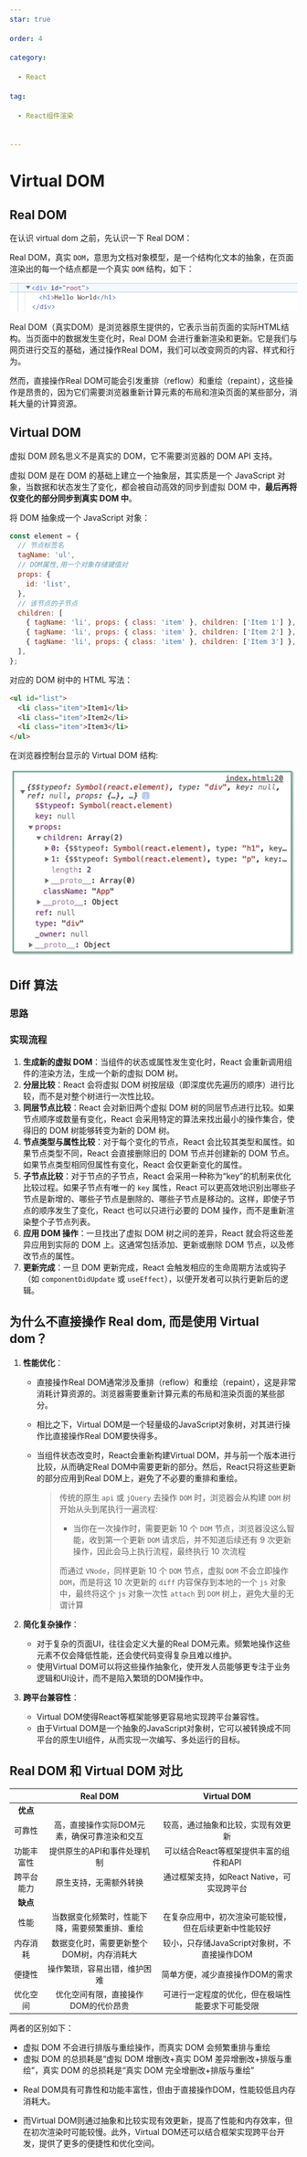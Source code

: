 ```yaml
---
star: true

order: 4

category:

  - React

tag:

  - React组件渲染


---
```




# **Virtual DOM**



## **Real DOM**

在认识 virtual dom 之前，先认识一下 Real DOM：

Real DOM，真实 `DOM`，意思为文档对象模型，是一个结构化文本的抽象，在页面渲染出的每一个结点都是一个真实 `DOM` 结构，如下：

![img](../../images/fc7ba8d0-d302-11eb-85f6-6fac77c0c9b3.png)

Real DOM（真实DOM）是浏览器原生提供的，它表示当前页面的实际HTML结构。当页面中的数据发生变化时，Real DOM 会进行重新渲染和更新。它是我们与网页进行交互的基础，通过操作Real DOM，我们可以改变网页的内容、样式和行为。

然而，直接操作Real DOM可能会引发重排（reflow）和重绘（repaint），这些操作是昂贵的，因为它们需要浏览器重新计算元素的布局和渲染页面的某些部分，消耗大量的计算资源。



## **Virtual DOM**

虚拟 DOM 顾名思义不是真实的 DOM，它不需要浏览器的 DOM API 支持。

虚拟 DOM 是在 DOM 的基础上建立一个抽象层，其实质是一个 JavaScript 对象，当数据和状态发生了变化，都会被自动高效的同步到虚拟 DOM 中，**最后再将仅变化的部分同步到真实 DOM 中**。

将 DOM 抽象成一个 JavaScript 对象：

```js
const element = {
  // 节点标签名
  tagName: 'ul',
  // DOM属性,用一个对象存储键值对
  props: {
    id: 'list',
  },
  // 该节点的子节点
  children: [
    { tagName: 'li', props: { class: 'item' }, children: ['Item 1'] },
    { tagName: 'li', props: { class: 'item' }, children: ['Item 2'] },
    { tagName: 'li', props: { class: 'item' }, children: ['Item 3'] },
  ],
};
```

对应的 DOM 树中的 HTML 写法：

```html
<ul id="list">
  <li class="item">Item1</li>
  <li class="item">Item2</li>
  <li class="item">Item3</li>
</ul>
```

在浏览器控制台显示的 Virtual DOM 结构:

![image-20240410143428873](../../images/image-20240410143428873.png)





##  **Diff 算法**

### **思路**



### 实现流程

1. **生成新的虚拟 DOM**：当组件的状态或属性发生变化时，React 会重新调用组件的渲染方法，生成一个新的虚拟 DOM 树。
2. **分层比较**：React 会将虚拟 DOM 树按层级（即深度优先遍历的顺序）进行比较，而不是对整个树进行一次性比较。
3. **同层节点比较**：React 会对新旧两个虚拟 DOM 树的同层节点进行比较。如果节点顺序或数量有变化，React 会采用特定的算法来找出最小的操作集合，使得旧的 DOM 树能够转变为新的 DOM 树。
4. **节点类型与属性比较**：对于每个变化的节点，React 会比较其类型和属性。如果节点类型不同，React 会直接删除旧的 DOM 节点并创建新的 DOM 节点。如果节点类型相同但属性有变化，React 会仅更新变化的属性。
5. **子节点比较**：对于节点的子节点，React 会采用一种称为“key”的机制来优化比较过程。如果子节点有唯一的 `key` 属性，React 可以更高效地识别出哪些子节点是新增的、哪些子节点是删除的、哪些子节点是移动的。这样，即使子节点的顺序发生了变化，React 也可以只进行必要的 DOM 操作，而不是重新渲染整个子节点列表。
6. **应用 DOM 操作**：一旦找出了虚拟 DOM 树之间的差异，React 就会将这些差异应用到实际的 DOM 上。这通常包括添加、更新或删除 DOM 节点，以及修改节点的属性。
7. **更新完成**：一旦 DOM 更新完成，React 会触发相应的生命周期方法或钩子（如 `componentDidUpdate` 或 `useEffect`），以便开发者可以执行更新后的逻辑。





## **为什么不直接操作 Real dom, 而是使用 Virtual dom**？

1. **性能优化**：

   * 直接操作Real DOM通常涉及重排（reflow）和重绘（repaint），这是非常消耗计算资源的。浏览器需要重新计算元素的布局和渲染页面的某些部分。

   * 相比之下，Virtual DOM是一个轻量级的JavaScript对象树，对其进行操作比直接操作Real DOM要快得多。

   * 当组件状态改变时，React会重新构建Virtual DOM，并与前一个版本进行比较，从而确定Real DOM中需要更新的部分。然后，React只将这些更新的部分应用到Real DOM上，避免了不必要的重排和重绘。

     > 传统的原生 `api` 或 `jQuery` 去操作 `DOM` 时，浏览器会从构建 `DOM` 树开始从头到尾执行一遍流程:
     >
     > * 当你在一次操作时，需要更新 10 个 `DOM` 节点，浏览器没这么智能，收到第一个更新 `DOM` 请求后，并不知道后续还有 9 次更新操作，因此会马上执行流程，最终执行 10 次流程
     >
     > 而通过 `VNode`，同样更新 10 个 `DOM` 节点，虚拟 `DOM` 不会立即操作 `DOM`，而是将这 10 次更新的 `diff` 内容保存到本地的一个 `js` 对象中，最终将这个 `js` 对象一次性 `attach` 到 `DOM` 树上，避免大量的无谓计算

2. **简化复杂操作**：

   * 对于复杂的页面UI，往往会定义大量的Real DOM元素。频繁地操作这些元素不仅会降低性能，还会使代码变得复杂且难以维护。
   * 使用Virtual DOM可以将这些操作抽象化，使开发人员能够更专注于业务逻辑和UI设计，而不是陷入繁琐的DOM操作中。

3. **跨平台兼容性**：

   * Virtual DOM使得React等框架能够更容易地实现跨平台兼容性。
   * 由于Virtual DOM是一个抽象的JavaScript对象树，它可以被转换成不同平台的原生UI组件，从而实现一次编写、多处运行的目标。



## **Real DOM 和 Virtual DOM 对比** 

|            |                    Real DOM                    |                      Virtual DOM                       |
| :--------: | :--------------------------------------------: | :----------------------------------------------------: |
|  **优点**  |                                                |                                                        |
|   可靠性   |  高，直接操作实际DOM元素，确保可靠渲染和交互   |           较高，通过抽象和比较，实现有效更新           |
| 功能丰富性 |          提供原生的API和事件处理机制           |         可以结合React等框架提供丰富的组件和API         |
| 跨平台能力 |             原生支持，无需额外转换             |       通过框架支持，如React Native，可实现跨平台       |
|  **缺点**  |                                                |                                                        |
|    性能    | 当数据变化频繁时，性能下降，需要频繁重排、重绘 | 在复杂应用中，初次渲染可能较慢，但在后续更新中性能较好 |
|  内存消耗  |   数据变化时，需要更新整个DOM树，内存消耗大    |      较小，只存储JavaScript对象树，不直接操作DOM       |
|   便捷性   |          操作繁琐，容易出错，维护困难          |            简单方便，减少直接操作DOM的需求             |
|  优化空间  |      优化空间有限，直接操作DOM的代价昂贵       |    可进行一定程度的优化，但在极端性能要求下可能受限    |

两者的区别如下：

- 虚拟 DOM 不会进行排版与重绘操作，而真实 DOM 会频繁重排与重绘
- 虚拟 DOM 的总损耗是“虚拟 DOM 增删改+真实 DOM 差异增删改+排版与重绘”，真实 DOM 的总损耗是“真实 DOM 完全增删改+排版与重绘”

* Real DOM具有可靠性和功能丰富性，但由于直接操作DOM，性能较低且内存消耗大。

* 而Virtual DOM则通过抽象和比较实现有效更新，提高了性能和内存效率，但在初次渲染时可能较慢。此外，Virtual DOM还可以结合框架实现跨平台开发，提供了更多的便捷性和优化空间。